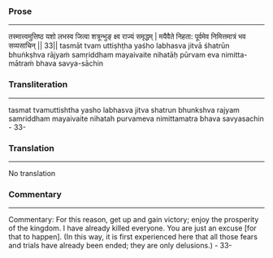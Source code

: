 ### Prose 
 --- 
तस्मात्त्वमुत्तिष्ठ यशो लभस्व
जित्वा शत्रून्भुङ् क्ष्व राज्यं समृद्धम् |
मयैवैते निहता: पूर्वमेव
निमित्तमात्रं भव सव्यसाचिन् || 33||
tasmāt tvam uttiṣhṭha yaśho labhasva
jitvā śhatrūn bhuṅkṣhva rājyaṁ samṛiddham
mayaivaite nihatāḥ pūrvam eva
nimitta-mātraṁ bhava savya-sāchin

### Transliteration 
 --- 
tasmat tvamuttishtha yasho labhasva jitva shatrun bhunkshva rajyam samriddham mayaivaite nihatah purvameva nimittamatra bhava savyasachin - 33-

### Translation 
 --- 
No translation

### Commentary 
 --- 
Commentary: For this reason, get up and gain victory; enjoy the prosperity of the kingdom. I have already killed everyone. You are just an excuse [for that to happen]. (In this way, it is first experienced here that all those fears and trials have already been ended; they are only delusions.) - 33-